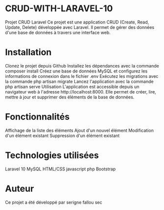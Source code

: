 # CRUD-WITH-LARAVEL-10
Projet CRUD Laravel
Ce projet est une application CRUD (Create, Read, Update, Delete) développée avec Laravel. Il permet de gérer des données d'une base de données à travers une interface web.

# Installation
Clonez le projet depuis Github
Installez les dépendances avec la commande composer install
Créez une base de données MySQL et configurez les informations de connexion dans le fichier .env
Exécutez les migrations avec la commande php artisan migrate
Lancez l'application avec la commande php artisan serve
Utilisation
L'application est accessible depuis un navigateur web à l'adresse http://localhost:8000. Elle permet de créer, lire, mettre à jour et supprimer des éléments de la base de données.

# Fonctionnalités
Affichage de la liste des éléments
Ajout d'un nouvel élément
Modification d'un élément existant
Suppression d'un élément existant
# Technologies utilisées
Laravel 10
MySQL
HTML/CSS
javascript
php
Bootstrap
# Auteur
Ce projet a été développé par serigne fallou sec
